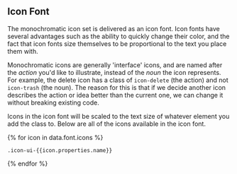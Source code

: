 ## Icon Font

The monochromatic icon set is delivered as an icon font. Icon fonts have several advantages such as the ability to quickly change their color, and the fact that icon fonts size themselves to be proportional to the text you place them with.

Monochromatic icons are generally 'interface' icons, and are named after the *action* you'd like to illustrate, instead of the *noun* the icon represents. For example, the delete icon has a class of `icon-delete` (the action) and not `icon-trash` (the noun). The reason for this is that if we decide another icon describes the action or idea better than the current one, we can change it without breaking existing code.

Icons in the icon font will be scaled to the text size of whatever element you add the class to. Below are all of the icons available in the icon font.

<div class="block-group block-group-3-up">
{% for icon in data.font.icons %}
<div class="block">
<span href="" class="font-size-4 icon-ui-{{icon.properties.name}}" aria-label="{{icon.properties.name}}"></span>
<p class="trailer-1"><code>.icon-ui-{{icon.properties.name}}</code></p>
</div>
{% endfor %}
</div>
